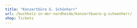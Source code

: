 ```yaml
---
title: "Konzertbüro G. Schönherr"
url: /buchholz-in-der-nordheide/konzertbuero-g-schoenherr/
shop: Tickets
---
```

